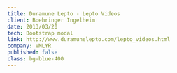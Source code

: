 ```yaml
---
title: Duramune Lepto - Lepto Videos
client: Boehringer Ingelheim
date: 2013/03/20
tech: Bootstrap modal
link: http://www.duramunelepto.com/lepto_videos.html
company: VMLYR
published: false
class: bg-blue-400
---
```

